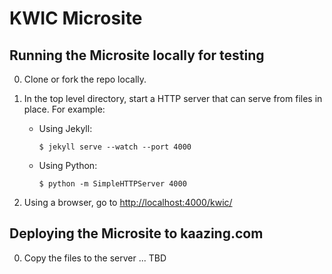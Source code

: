 # KWIC Microsite

## Running the Microsite locally for testing

0. Clone or fork the repo locally.

0. In the top level directory, start a HTTP server that can serve from files in place. For example:
    * Using Jekyll:

        `$ jekyll serve --watch --port 4000`

    * Using Python:

        `$ python -m SimpleHTTPServer 4000`

0. Using a browser, go to [http://localhost:4000/kwic/](http://localhost:4000/kwic/)

## Deploying the Microsite to kaazing.com

0. Copy the files to the server ... TBD